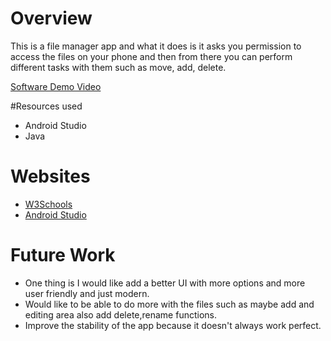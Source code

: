 # Overview

This is a file manager app and what it does is it
asks you permission to access the files on your phone and then from there you can perform different
tasks with them such as move, add, delete.

[Software Demo Video](https://youtu.be/9Z_kis7dFgs)

#Resources used
* Android Studio
* Java

# Websites
* [W3Schools](https://www.w3schools.com/)
* [Android Studio](https://developer.android.com/studio)

# Future Work
* One thing is I would like add a better UI with more options and more user friendly and just modern.
* Would like to be able to do more with the files such as maybe add and editing area also add delete,rename functions.
* Improve the stability of the app because it doesn't always work perfect.